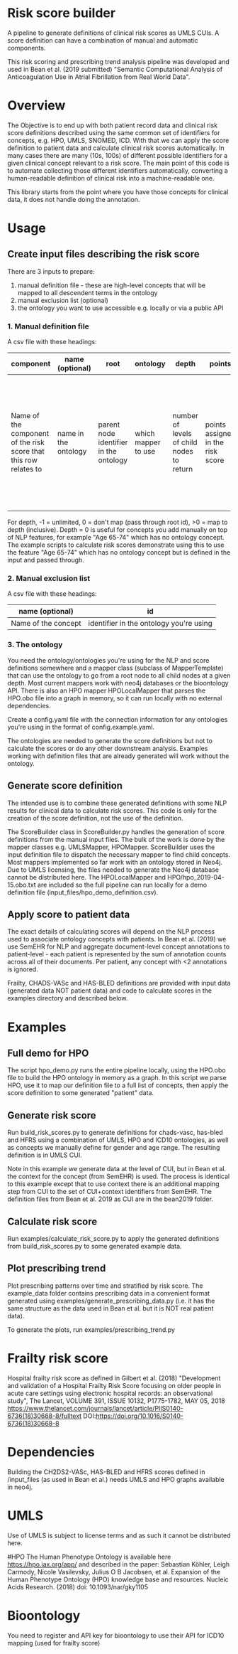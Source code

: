 # Risk score builder
A pipeline to generate definitions of clinical risk scores as UMLS CUIs. A score definition can have a combination of manual and automatic components.

This risk scoring and prescribing trend analysis pipeline was developed and used in Bean et al. (2019 submitted) "Semantic Computational Analysis of Anticoagulation Use in Atrial Fibrillation from Real World Data".

# Overview
The Objective is to end up with both patient record data and clinical risk score definitions described using the same common set of identifiers for concepts, e.g. HPO, UMLS, SNOMED, ICD. With that we can apply the score definition to patient data and calculate clinical risk scores automatically. In many cases there are many (10s, 100s) of different possible identifiers for a given clinical concept relevant to a risk score. The main point of this code is to automate collecting those different identifiers automatically, converting a human-readable definition of clinical risk into a machine-readable one.

This library starts from the point where you have those concepts for clinical data, it does not handle doing the annotation.

# Usage
## Create input files describing the risk score
There are 3 inputs to prepare:
1. manual definition file - these are high-level concepts that will be mapped to all descendent terms in the ontology
2. manual exclusion list (optional)
3. the ontology you want to use accessible e.g. locally or via a public API

### 1. Manual definition file
A csv file with these headings:

component |	name (optional) |	root |	ontology |	depth |	points | sty filter (optional) |	notes (optional)
------------ | ------------- | ------------- | ------------- | ------------- | ------------- | ------------- | -------------
Name of the component of the risk score that this row relates to | name in the ontology | parent node identifier in the ontology | which mapper to use | number of levels of  child nodes to return | points assigned in the risk score | for UMLS, the semantic types to include (note that since this requires UMLS source files, filtering by sty is currently disabled) | any notes

For depth, -1 = unlimited, 0 = don't map (pass through root id), >0 = map to depth (inclusive). Depth = 0 is useful for concepts you add manually on top of NLP features, for example "Age 65-74" which has no ontology concept. The example scripts to calculate risk scores demonstrate using this to use the feature "Age 65-74" which has no ontology concept but is defined in the input and passed through.

### 2. Manual exclusion list
A csv file with these headings:

name (optional) | id
------------- | -------------
Name of the concept | identifier in the ontology you're using

### 3. The ontology
You need the ontology/ontologies you're using for the NLP and score definitions somewhere and a mapper class (subclass of MapperTemplate) that can use the ontology to go from a root node to all child nodes at a given depth. Most current mappers work with neo4j databases or the bioontology API. There is also an HPO mapper HPOLocalMapper that parses the HPO.obo file into a graph in memory, so it can run locally with no external dependencies.

Create a config.yaml file with the connection information for any ontologies you're using in the format of config.example.yaml.

The ontologies are needed to generate the score definitions but not to calculate the scores or do any other downstream analysis. Examples working with definition files that are already generated will work without the ontology.

## Generate score definition
The intended use is to combine these generated definitions with some NLP results for clinical data to calculate risk scores. This code is only for the creation of the score definition, not the use of the definition.

The ScoreBuilder class in ScoreBuilder.py handles the generation of score definitions from the manual input files. The bulk of the work is done by the mapper classes e.g. UMLSMapper, HPOMapper. ScoreBuilder uses the input definition file to dispatch the necessary mapper to find child concepts. Most mappers implemented so far work with an ontology stored in Neo4j. Due to UMLS licensing, the files needed to generate the Neo4j database cannot be distributed here. The HPOLocalMapper and HPO/hpo_2019-04-15.obo.txt are included so the full pipeline can run locally for a demo definition file (input_files/hpo_demo_definition.csv).

## Apply score to patient data
The exact details of calculating scores will depend on the NLP process used to associate ontology concepts with patients. In Bean et al. (2019) we use SemEHR for NLP and aggregate document-level concept annotations to patient-level - each patient is represented by the sum of annotation counts across all of their documents. Per patient, any concept with <2 annotations is ignored.

Frailty, CHADS-VASc and HAS-BLED definitions are provided with input data (generated data NOT patient data) and code to calculate scores in the examples directory and described below.

# Examples
## Full demo for HPO
The script hpo_demo.py runs the entire pipeline locally, using the HPO.obo file to build the HPO ontology in memory as a graph. In this script we parse HPO, use it to map our definition file to a full list of concepts, then apply the score definition to some generated "patient" data. 

## Generate risk score
Run build_risk_scores.py to generate definitions for chads-vasc, has-bled and HFRS using a combination of UMLS, HPO and ICD10 ontologies, as well as concepts we manually define for gender and age range. The resulting definition is in UMLS CUI.

Note in this example we generate data at the level of CUI, but in Bean et al. the context for the concept (from SemEHR) is used. The process is identical to this example except that to use context there is an additional mapping step from CUI to the set of CUI+context identifiers from SemEHR. The definition files from Bean et al. 2019 as CUI are in the bean2019 folder.

## Calculate risk score
Run examples/calculate_risk_score.py to apply the generated definitions from build_risk_scores.py to some generated example data.

## Plot prescribing trend
Plot prescribing patterns over time and stratified by risk score. The example_data folder contains prescribing data in a convenient format generated using examples/generate_prescribing_data.py (i.e. it has the same structure as the data used in Bean et al. but it is NOT real patient data).

To generate the plots, run examples/prescribing_trend.py

# Frailty risk score
Hospital frailty risk score as defined in Gilbert et al. (2018) "Development and validation of a Hospital Frailty Risk Score focusing on older people in acute care settings using electronic hospital records: an observational study", The Lancet, VOLUME 391, ISSUE 10132, P1775-1782, MAY 05, 2018
https://www.thelancet.com/journals/lancet/article/PIIS0140-6736(18)30668-8/fulltext
DOI:https://doi.org/10.1016/S0140-6736(18)30668-8

# Dependencies
Building the CH2DS2-VASc, HAS-BLED and HFRS scores defined in /input_files (as used in Bean et al.) needs UMLS and HPO graphs available in neo4j.

# UMLS
Use of UMLS is subject to license terms and as such it cannot be distributed here.

#HPO
The Human Phenotype Ontology is available here https://hpo.jax.org/app/ and described in the paper:
Sebastian Köhler, Leigh Carmody, Nicole Vasilevsky, Julius O B Jacobsen, et al. Expansion of the Human Phenotype Ontology (HPO) knowledge base and resources. Nucleic Acids Research. (2018) doi: 10.1093/nar/gky1105


# Bioontology
You need to register and API key for bioontology to use their API for ICD10 mapping (used for frailty score)
